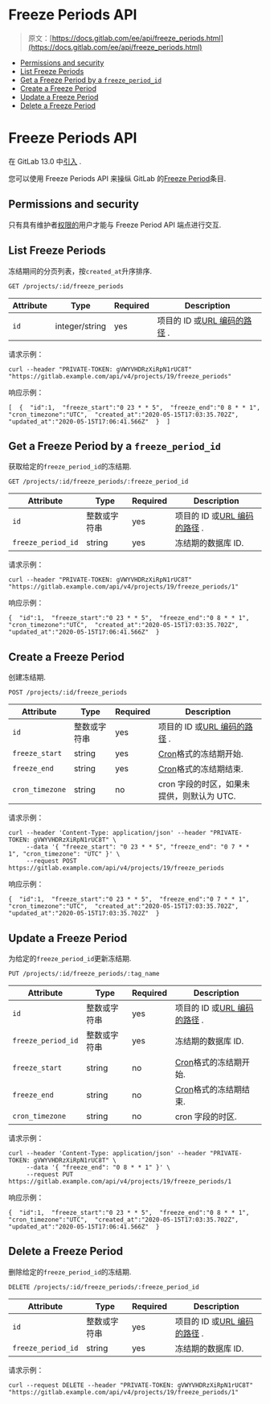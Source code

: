 # Freeze Periods API

> 原文：[https://docs.gitlab.com/ee/api/freeze_periods.html](https://docs.gitlab.com/ee/api/freeze_periods.html)

*   [Permissions and security](#permissions-and-security)
*   [List Freeze Periods](#list-freeze-periods)
*   [Get a Freeze Period by a `freeze_period_id`](#get-a-freeze-period-by-a-freeze_period_id)
*   [Create a Freeze Period](#create-a-freeze-period)
*   [Update a Freeze Period](#update-a-freeze-period)
*   [Delete a Freeze Period](#delete-a-freeze-period)

# Freeze Periods API[](#freeze-periods-api "Permalink")

在 GitLab 13.0 中[引入](https://gitlab.com/gitlab-org/gitlab/-/merge_requests/29382) .

您可以使用 Freeze Periods API 来操纵 GitLab 的[Freeze Period](../user/project/releases/index.html#prevent-unintentional-releases-by-setting-a-deploy-freeze)条目.

## Permissions and security[](#permissions-and-security "Permalink")

只有具有维护者[权限的](../user/permissions.html)用户才能与 Freeze Period API 端点进行交互.

## List Freeze Periods[](#list-freeze-periods "Permalink")

冻结期间的分页列表，按`created_at`升序排序.

```
GET /projects/:id/freeze_periods 
```

| Attribute | Type | Required | Description |
| --- | --- | --- | --- |
| `id` | integer/string | yes | 项目的 ID 或[URL 编码的路径](README.html#namespaced-path-encoding) . |

请求示例：

```
curl --header "PRIVATE-TOKEN: gVWYVHDRzXiRpN1rUC8T" "https://gitlab.example.com/api/v4/projects/19/freeze_periods" 
```

响应示例：

```
[  {  "id":1,  "freeze_start":"0 23 * * 5",  "freeze_end":"0 8 * * 1",  "cron_timezone":"UTC",  "created_at":"2020-05-15T17:03:35.702Z",  "updated_at":"2020-05-15T17:06:41.566Z"  }  ] 
```

## Get a Freeze Period by a `freeze_period_id`[](#get-a-freeze-period-by-a-freeze_period_id "Permalink")

获取给定的`freeze_period_id`的冻结期.

```
GET /projects/:id/freeze_periods/:freeze_period_id 
```

| Attribute | Type | Required | Description |
| --- | --- | --- | --- |
| `id` | 整数或字符串 | yes | 项目的 ID 或[URL 编码的路径](README.html#namespaced-path-encoding) . |
| `freeze_period_id` | string | yes | 冻结期的数据库 ID. |

请求示例：

```
curl --header "PRIVATE-TOKEN: gVWYVHDRzXiRpN1rUC8T" "https://gitlab.example.com/api/v4/projects/19/freeze_periods/1" 
```

响应示例：

```
{  "id":1,  "freeze_start":"0 23 * * 5",  "freeze_end":"0 8 * * 1",  "cron_timezone":"UTC",  "created_at":"2020-05-15T17:03:35.702Z",  "updated_at":"2020-05-15T17:06:41.566Z"  } 
```

## Create a Freeze Period[](#create-a-freeze-period "Permalink")

创建冻结期.

```
POST /projects/:id/freeze_periods 
```

| Attribute | Type | Required | Description |
| --- | --- | --- | --- |
| `id` | 整数或字符串 | yes | 项目的 ID 或[URL 编码的路径](README.html#namespaced-path-encoding) . |
| `freeze_start` | string | yes | [Cron](https://crontab.guru/)格式的冻结期开始. |
| `freeze_end` | string | yes | [Cron](https://crontab.guru/)格式的冻结期结束. |
| `cron_timezone` | string | no | cron 字段的时区，如果未提供，则默认为 UTC. |

请求示例：

```
curl --header 'Content-Type: application/json' --header "PRIVATE-TOKEN: gVWYVHDRzXiRpN1rUC8T" \
     --data '{ "freeze_start": "0 23 * * 5", "freeze_end": "0 7 * * 1", "cron_timezone": "UTC" }' \
     --request POST https://gitlab.example.com/api/v4/projects/19/freeze_periods 
```

响应示例：

```
{  "id":1,  "freeze_start":"0 23 * * 5",  "freeze_end":"0 7 * * 1",  "cron_timezone":"UTC",  "created_at":"2020-05-15T17:03:35.702Z",  "updated_at":"2020-05-15T17:03:35.702Z"  } 
```

## Update a Freeze Period[](#update-a-freeze-period "Permalink")

为给定的`freeze_period_id`更新冻结期.

```
PUT /projects/:id/freeze_periods/:tag_name 
```

| Attribute | Type | Required | Description |
| --- | --- | --- | --- |
| `id` | 整数或字符串 | yes | 项目的 ID 或[URL 编码的路径](README.html#namespaced-path-encoding) . |
| `freeze_period_id` | 整数或字符串 | yes | 冻结期的数据库 ID. |
| `freeze_start` | string | no | [Cron](https://crontab.guru/)格式的冻结期开始. |
| `freeze_end` | string | no | [Cron](https://crontab.guru/)格式的冻结期结束. |
| `cron_timezone` | string | no | cron 字段的时区. |

请求示例：

```
curl --header 'Content-Type: application/json' --header "PRIVATE-TOKEN: gVWYVHDRzXiRpN1rUC8T" \
     --data '{ "freeze_end": "0 8 * * 1" }' \
     --request PUT https://gitlab.example.com/api/v4/projects/19/freeze_periods/1 
```

响应示例：

```
{  "id":1,  "freeze_start":"0 23 * * 5",  "freeze_end":"0 8 * * 1",  "cron_timezone":"UTC",  "created_at":"2020-05-15T17:03:35.702Z",  "updated_at":"2020-05-15T17:06:41.566Z"  } 
```

## Delete a Freeze Period[](#delete-a-freeze-period "Permalink")

删除给定的`freeze_period_id`的冻结期.

```
DELETE /projects/:id/freeze_periods/:freeze_period_id 
```

| Attribute | Type | Required | Description |
| --- | --- | --- | --- |
| `id` | 整数或字符串 | yes | 项目的 ID 或[URL 编码的路径](README.html#namespaced-path-encoding) . |
| `freeze_period_id` | string | yes | 冻结期的数据库 ID. |

请求示例：

```
curl --request DELETE --header "PRIVATE-TOKEN: gVWYVHDRzXiRpN1rUC8T" "https://gitlab.example.com/api/v4/projects/19/freeze_periods/1" 
```